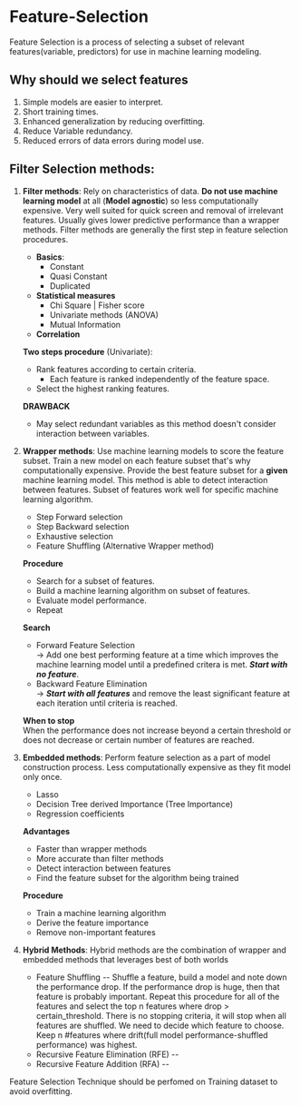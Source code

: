 # Feature-Selection

Feature Selection is a process of selecting a subset of relevant features(variable, predictors) for use in machine learning modeling.

## Why should we select features
1. Simple models are easier to interpret.
2. Short training times.
3. Enhanced generalization by reducing overfitting.
4. Reduce Variable redundancy.
5. Reduced errors of data errors during model use. 


## Filter Selection methods: 
1. **Filter methods**: Rely on characteristics of data. **Do not use machine learning model** at all (**Model agnostic**) so less computationally expensive. Very well suited for quick screen and removal of irrelevant features. Usually gives lower predictive performance than a wrapper methods. Filter methods are generally the first step in feature selection procedures.
    * **Basics**:
        - Constant 
        - Quasi Constant
        - Duplicated 
    * **Statistical measures**
        - Chi Square | Fisher score
        - Univariate methods (ANOVA)
        - Mutual Information 
    * **Correlation**

    **Two steps procedure** (Univariate):<br>
    * Rank features according to certain criteria.
      - Each feature is ranked independently of the feature space.  
    * Select the highest ranking features.

    **DRAWBACK**
    * May select redundant variables as this method doesn't consider interaction between variables.

    
         
2. **Wrapper methods**: Use machine learning models to score the feature subset. Train a new model on each feature subset that's why computationally expensive. Provide the best feature subset for a **given** machine learning model. This method is able to detect interaction between features. Subset of features work well for specific machine learning algorithm.
   * Step Forward selection
   * Step Backward selection
   * Exhaustive selection
   * Feature Shuffling (Alternative Wrapper method)
    
    **Procedure** <br>
    * Search for a subset of features.
    * Build a machine learning algorithm on subset of features. 
    * Evaluate model performance. 
    * Repeat

    **Search**
    * Forward Feature Selection <br>
    -> Add one best performing feature at a time which improves the     machine learning model until a predefined critera is met. ***Start with no feature***.
    * Backward Feature Elimination <br>
    -> ***Start with all features*** and remove the least significant feature at each iteration until criteria is reached. 

    **When to stop**<br>
    When the performance does not increase beyond a certain threshold or does not decrease or certain number of features are reached.


3. **Embedded methods**: Perform feature selection as a part of model construction process. Less computationally expensive as they fit model only once. 
    * Lasso 
    * Decision Tree derived Importance (Tree Importance)
    * Regression coefficients

    **Advantages**
    * Faster than wrapper methods
    * More accurate than filter methods
    * Detect interaction between features
    * Find the feature subset for the algorithm being trained

    **Procedure** <br>
    * Train a machine learning algorithm
    * Derive the feature importance 
    * Remove non-important features

4. **Hybrid Methods**: Hybrid methods are the combination of wrapper and embedded methods that leverages best of both worlds
    * Feature Shuffling -- Shuffle a feature, build a model and note down the performance drop. If the performance drop is huge, then that feature is probably important. Repeat this procedure for all of the features and select the top n features where drop > certain_threshold. There is no stopping criteria, it will stop when all features are shuffled. We need to decide which feature to choose. Keep n #features where drift(full model performance-shuffled performance) was highest.
    * Recursive Feature Elimination (RFE) -- 
    * Recursive Feature Addition (RFA) -- 


Feature Selection Technique should be perfomed on Training dataset to avoid overfitting.


